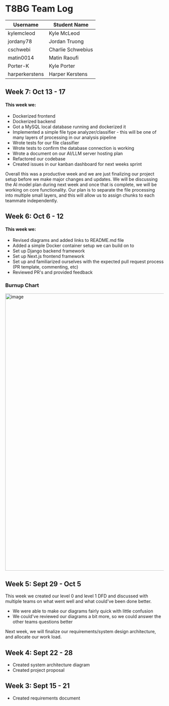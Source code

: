 # T8BG Team Log
|Username|Student Name|
|-|-|
|kylemcleod|Kyle McLeod|
|jordany78|Jordan Truong|
|cschwebi|Charlie Schwebius|
|matin0014|Matin Raoufi|
|Porter-K|Kyle Porter|
|harperkerstens|Harper Kerstens|

## Week 7: Oct 13 - 17

#### This week we:
- Dockerized frontend
- Dockerized backend
- Got a MySQL local database running and dockerized it
- Implemented a simple file type analyzer/classifier - this will be one of many layers of processing in our analysis pipeline
- Wrote tests for our file classifier
- Wrote tests to confirm the database connection is working
- Wrote a document on our AI/LLM server hosting plan
- Refactored our codebase
- Created issues in our kanban dashboard for next weeks sprint

Overall this was a productive week and we are just finalizing our project setup before we make major changes and updates. We will be discussing the AI model plan during next week and once that is complete, we will be working on core functionality. Our plan is to separate the file processing into multiple small layers, and this will allow us to assign chunks to each teammate independently.
  
## Week 6: Oct 6 - 12

#### This week we:
- Revised diagrams and added links to README.md file
- Added a simple Docker container setup we can build on to
- Set up Django backend framework
- Set up Next.js frontend framework
- Set up and familiarized ourselves with the expected pull request process (PR template, commenting, etc)
- Reviewed PR's and provided feedback

### Burnup Chart
<img width="1727" height="882" alt="image" src="https://github.com/user-attachments/assets/b9141939-d185-4a80-bbc2-277b077223c3" />


## Week 5: Sept 29 - Oct 5

This week we created our level 0 and level 1 DFD and discussed with multiple teams on what went well and what could've been done better.
- We were able to make our diagrams fairly quick with little confusion
- We could've reviewed our diagrams a bit more, so we could answer the other teams questions better

Next week, we will finalize our requirements/system design architecture, and allocate our work load.

## Week 4: Sept 22 - 28

- Created system architecture diagram
- Created project proposal

## Week 3: Sept 15 - 21

- Created requirements document
